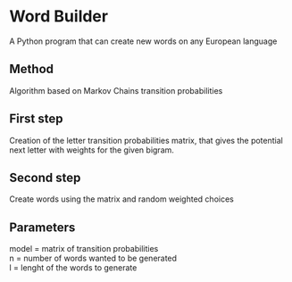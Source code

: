 # Word Builder
A Python program that can create new words on any European language

## Method
Algorithm based on Markov Chains transition probabilities

## First step
Creation of the letter transition probabilities matrix, that gives the potential next letter with weights for the given bigram.

## Second step
Create words using the matrix and random weighted choices 

## Parameters
model = matrix of transition probabilities\
n = number of words wanted to be generated\
l = lenght of the words to generate
